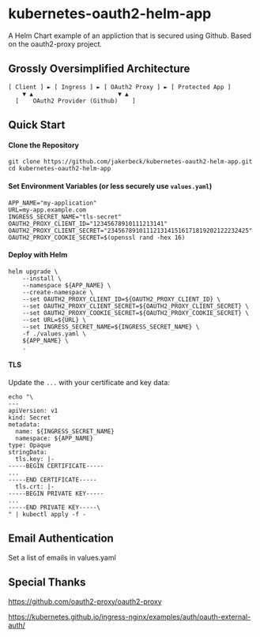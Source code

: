 # kubernetes-oauth2-helm-app
A Helm Chart example of an appliction that is secured using Github.  Based on the oauth2-proxy project.


## Grossly Oversimplified Architecture
```
[ Client ] ► [ Ingress ] ► [ OAuth2 Proxy ] ► [ Protected App ] 
    ▼ ▲                        ▼ ▲
  [    OAuth2 Provider (Github)    ]
```

## Quick Start
#### Clone the Repository
```shell
git clone https://github.com/jakerbeck/kubernetes-oauth2-helm-app.git
cd kubernetes-oauth2-helm-app
```

#### Set Environment Variables (or less securely use `values.yaml`)
```shell
APP_NAME="my-application"
URL=my-app.example.com
INGRESS_SECRET_NAME="tls-secret"
OAUTH2_PROXY_CLIENT_ID="12345678910111213141"
OAUTH2_PROXY_CLIENT_SECRET="2345678910111213141516171819202122232425"
OAUTH2_PROXY_COOKIE_SECRET=$(openssl rand -hex 16)
```

#### Deploy with Helm
```shell
helm upgrade \
    --install \
    --namespace ${APP_NAME} \
    --create-namespace \
    --set OAUTH2_PROXY_CLIENT_ID=${OAUTH2_PROXY_CLIENT_ID} \
    --set OAUTH2_PROXY_CLIENT_SECRET=${OAUTH2_PROXY_CLIENT_SECRET} \
    --set OAUTH2_PROXY_COOKIE_SECRET=${OAUTH2_PROXY_COOKIE_SECRET} \
    --set URL=${URL} \
    --set INGRESS_SECRET_NAME=${INGRESS_SECRET_NAME} \
    -f ./values.yaml \
    ${APP_NAME} \
    .
```

#### TLS
Update the `...` with your certificate and key data:
```shell
echo "\
---
apiVersion: v1
kind: Secret
metadata:
  name: ${INGRESS_SECRET_NAME}
  namespace: ${APP_NAME}
type: Opaque
stringData:
  tls.key: |-
-----BEGIN CERTIFICATE-----
...
-----END CERTIFICATE-----
  tls.crt: |-
-----BEGIN PRIVATE KEY-----
...
-----END PRIVATE KEY-----\
" | kubectl apply -f -
```

## Email Authentication
Set a list of emails in values.yaml

## Special Thanks
https://github.com/oauth2-proxy/oauth2-proxy

https://kubernetes.github.io/ingress-nginx/examples/auth/oauth-external-auth/
